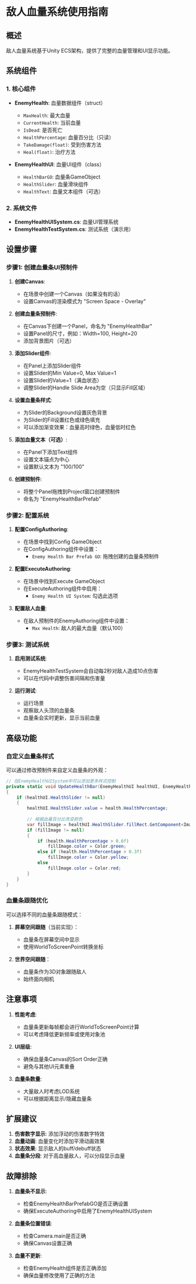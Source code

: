 # 敌人血量系统使用指南

## 概述
敌人血量系统基于Unity ECS架构，提供了完整的血量管理和UI显示功能。

## 系统组件

### 1. 核心组件
- **EnemyHealth**: 血量数据组件（struct）
  - `MaxHealth`: 最大血量
  - `CurrentHealth`: 当前血量
  - `IsDead`: 是否死亡
  - `HealthPercentage`: 血量百分比（只读）
  - `TakeDamage(float)`: 受到伤害方法
  - `Heal(float)`: 治疗方法

- **EnemyHealthUI**: 血量UI组件（class）
  - `HealthBarGO`: 血量条GameObject
  - `HealthSlider`: 血量滑块组件
  - `HealthText`: 血量文本组件（可选）

### 2. 系统文件
- **EnemyHealthUISystem.cs**: 血量UI管理系统
- **EnemyHealthTestSystem.cs**: 测试系统（演示用）

## 设置步骤

### 步骤1: 创建血量条UI预制件

1. **创建Canvas**:
   - 在场景中创建一个Canvas（如果没有的话）
   - 设置Canvas的渲染模式为 "Screen Space - Overlay"

2. **创建血量条预制件**:
   - 在Canvas下创建一个Panel，命名为 "EnemyHealthBar"
   - 设置Panel的尺寸，例如：Width=100, Height=20
   - 添加背景图片（可选）

3. **添加Slider组件**:
   - 在Panel上添加Slider组件
   - 设置Slider的Min Value=0, Max Value=1
   - 设置Slider的Value=1（满血状态）
   - 调整Slider的Handle Slide Area为空（只显示Fill区域）

4. **设置血量条样式**:
   - 为Slider的Background设置灰色背景
   - 为Slider的Fill设置红色或绿色填充
   - 可以添加渐变效果：血量高时绿色，血量低时红色

5. **添加血量文本（可选）**:
   - 在Panel下添加Text组件
   - 设置文本锚点为中心
   - 设置默认文本为 "100/100"

6. **创建预制件**:
   - 将整个Panel拖拽到Project窗口创建预制件
   - 命名为 "EnemyHealthBarPrefab"

### 步骤2: 配置系统

1. **配置ConfigAuthoring**:
   - 在场景中找到Config GameObject
   - 在ConfigAuthoring组件中设置：
     - `Enemy Health Bar Prefab GO`: 拖拽创建的血量条预制件

2. **配置ExecuteAuthoring**:
   - 在场景中找到Execute GameObject
   - 在ExecuteAuthoring组件中启用：
     - `Enemy Health UI System`: 勾选此选项

3. **配置敌人血量**:
   - 在敌人预制件的EnemyAuthoring组件中设置：
     - `Max Health`: 敌人的最大血量（默认100）

### 步骤3: 测试系统

1. **启用测试系统**:
   - EnemyHealthTestSystem会自动每2秒对敌人造成10点伤害
   - 可以在代码中调整伤害间隔和伤害量

2. **运行测试**:
   - 运行场景
   - 观察敌人头顶的血量条
   - 血量条会实时更新，显示当前血量

## 高级功能

### 自定义血量条样式

可以通过修改预制件来自定义血量条的外观：

```csharp
// 在EnemyHealthUISystem中可以添加更多样式控制
private static void UpdateHealthBar(EnemyHealthUI healthUI, EnemyHealth health)
{
    if (healthUI.HealthSlider != null)
    {
        healthUI.HealthSlider.value = health.HealthPercentage;
        
        // 根据血量百分比改变颜色
        var fillImage = healthUI.HealthSlider.fillRect.GetComponent<Image>();
        if (fillImage != null)
        {
            if (health.HealthPercentage > 0.6f)
                fillImage.color = Color.green;
            else if (health.HealthPercentage > 0.3f)
                fillImage.color = Color.yellow;
            else
                fillImage.color = Color.red;
        }
    }
}
```

### 血量条跟随优化

可以选择不同的血量条跟随模式：

1. **屏幕空间跟随**（当前实现）：
   - 血量条在屏幕空间中显示
   - 使用WorldToScreenPoint转换坐标

2. **世界空间跟随**：
   - 血量条作为3D对象跟随敌人
   - 始终面向相机

## 注意事项

1. **性能考虑**:
   - 血量条更新每帧都会进行WorldToScreenPoint计算
   - 可以考虑降低更新频率或使用对象池

2. **UI层级**:
   - 确保血量条Canvas的Sort Order正确
   - 避免与其他UI元素重叠

3. **血量条数量**:
   - 大量敌人时考虑LOD系统
   - 可以根据距离显示/隐藏血量条

## 扩展建议

1. **伤害数字显示**: 添加浮动的伤害数字特效
2. **血量动画**: 血量变化时添加平滑动画效果
3. **状态效果**: 显示敌人的buff/debuff状态
4. **血量条分段**: 对于高血量敌人，可以分段显示血量

## 故障排除

1. **血量条不显示**:
   - 检查EnemyHealthBarPrefabGO是否正确设置
   - 确保ExecuteAuthoring中启用了EnemyHealthUISystem

2. **血量条位置错误**:
   - 检查Camera.main是否正确
   - 确保Canvas设置正确

3. **血量不更新**:
   - 检查EnemyHealth组件是否正确添加
   - 确保血量修改使用了正确的方法 
